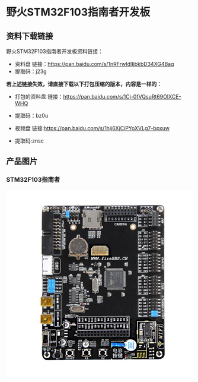 [](index)

# 野火STM32F103指南者开发板

## 资料下载链接
野火STM32F103指南者开发板资料链接：

* 资料盘 链接：<https://pan.baidu.com/s/1nRFrwIdIIjbkbD34XG4Bag> 
* 提取码：j23g 



**若上述链接失效，请直接下载以下打包压缩的版本，内容是一样的：**
* 打包的资料盘 链接：<https://pan.baidu.com/s/1Cj-0fVQsuRt69OIXCE-WHQ> 
* 提取码：bz0u 



* 视频盘 链接:<https://pan.baidu.com/s/1hij6XjCiPYoXVLg7-bpxuw> 
* 提取码:znsc 





## 产品图片
### STM32F103指南者
![STM32F103指南者](../images/stm32/stm32f130_zhinanzhe/stm32f130_zhinanzhe.jpg)